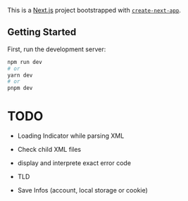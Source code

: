 This is a [Next.js](https://nextjs.org/) project bootstrapped with [`create-next-app`](https://github.com/vercel/next.js/tree/canary/packages/create-next-app).

## Getting Started

First, run the development server:

```bash
npm run dev
# or
yarn dev
# or
pnpm dev
```

# TODO

- Loading Indicator while parsing XML
- Check child XML files
- display and interprete exact error code

- TLD
- Save Infos (account, local storage or cookie)

